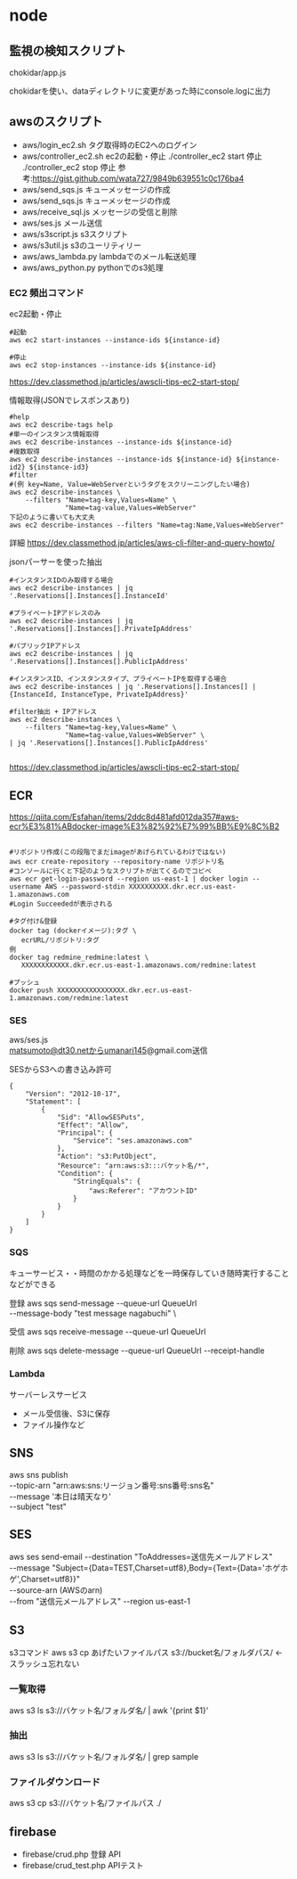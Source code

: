 # node

## 監視の検知スクリプト

chokidar/app.js<br>

chokidarを使い、dataディレクトリに変更があった時にconsole.logに出力

## awsのスクリプト
- aws/login_ec2.sh タグ取得時のEC2へのログイン
- aws/controller_ec2.sh ec2の起動・停止
./controller_ec2 start 停止
./controller_ec2 stop 停止
参考:https://gist.github.com/wata727/9849b639551c0c176ba4
- aws/send_sqs.js キューメッセージの作成
- aws/send_sqs.js キューメッセージの作成
- aws/receive_sql.js メッセージの受信と削除
- aws/ses.js メール送信
- aws/s3script.js s3スクリプト
- aws/s3util.js s3のユーリティリー
- aws/aws_lambda.py lambdaでのメール転送処理
- aws/aws_python.py pythonでのs3処理

### EC2 頻出コマンド

ec2起動・停止
```
#起動
aws ec2 start-instances --instance-ids ${instance-id}

#停止
aws ec2 stop-instances --instance-ids ${instance-id}
```

https://dev.classmethod.jp/articles/awscli-tips-ec2-start-stop/


情報取得(JSONでレスポンスあり)
```
#help
aws ec2 describe-tags help
#単一のインスタンス情報取得
aws ec2 describe-instances --instance-ids ${instance-id}
#複数取得
aws ec2 describe-instances --instance-ids ${instance-id} ${instance-id2} ${instance-id3}
#filter
#(例 key=Name, Value=WebServerというタグをスクリーニングしたい場合)
aws ec2 describe-instances \
    --filters "Name=tag-key,Values=Name" \
              "Name=tag-value,Values=WebServer"
下記のように書いても大丈夫
aws ec2 describe-instances --filters "Name=tag:Name,Values=WebServer"
```
詳細
https://dev.classmethod.jp/articles/aws-cli-filter-and-query-howto/

jsonパーサーを使った抽出
```
#インスタンスIDのみ取得する場合
aws ec2 describe-instances | jq '.Reservations[].Instances[].InstanceId'

#プライベートIPアドレスのみ
aws ec2 describe-instances | jq '.Reservations[].Instances[].PrivateIpAddress'

#パブリックIPアドレス
aws ec2 describe-instances | jq '.Reservations[].Instances[].PublicIpAddress'

#インスタンスID、インスタンスタイプ、プライベートIPを取得する場合
aws ec2 describe-instances | jq '.Reservations[].Instances[] | {InstanceId, InstanceType, PrivateIpAddress}'

#filter抽出 + IPアドレス
aws ec2 describe-instances \
    --filters "Name=tag-key,Values=Name" \
              "Name=tag-value,Values=WebServer" \
| jq '.Reservations[].Instances[].PublicIpAddress'


```

https://dev.classmethod.jp/articles/awscli-tips-ec2-start-stop/

## ECR

https://qiita.com/Esfahan/items/2ddc8d481afd012da357#aws-ecr%E3%81%ABdocker-image%E3%82%92%E7%99%BB%E9%8C%B2


```

#リポジトリ作成(この段階でまだimageがあげられているわけではない)
aws ecr create-repository --repository-name リポジトリ名
#コンソールに行くと下記のようなスクリプトが出てくるのでコピペ
aws ecr get-login-password --region us-east-1 | docker login --username AWS --password-stdin XXXXXXXXXX.dkr.ecr.us-east-1.amazonaws.com
#Login Succeededが表示される

#タグ付け&登録
docker tag (dockerイメージ):タグ \
   ecrURL/リポジトリ:タグ
例
docker tag redmine_redmine:latest \
   XXXXXXXXXXXX.dkr.ecr.us-east-1.amazonaws.com/redmine:latest

#プッシュ
docker push XXXXXXXXXXXXXXXXX.dkr.ecr.us-east-1.amazonaws.com/redmine:latest
```



### SES
aws/ses.js<br>
matsumoto@dt30.netからumanari145@gmail.com送信

SESからS3への書き込み許可
```
{
    "Version": "2012-10-17",
    "Statement": [
        {
            "Sid": "AllowSESPuts",
            "Effect": "Allow",
            "Principal": {
                "Service": "ses.amazonaws.com"
            },
            "Action": "s3:PutObject",
            "Resource": "arn:aws:s3:::バケット名/*",
            "Condition": {
                "StringEquals": {
                    "aws:Referer": "アカウントID"
                }
            }
        }
    ]
}
```
### SQS

キューサービス・・時間のかかる処理などを一時保存していき随時実行することなどができる

登録
aws sqs send-message --queue-url QueueUrl \
--message-body "test message nagabuchi" \

受信
aws sqs receive-message --queue-url QueueUrl

削除
aws sqs delete-message --queue-url QueueUrl
--receipt-handle

### Lambda
サーバーレスサービス
- メール受信後、S3に保存
- ファイル操作など

## SNS
aws sns publish \
        --topic-arn "arn:aws:sns:リージョン番号:sns番号:sns名" \
        --message '本日は晴天なり' \
        --subject "test"

## SES
aws ses send-email --destination "ToAddresses=送信先メールアドレス" \
 --message "Subject={Data=TEST,Charset=utf8},Body={Text={Data='ホゲホゲ',Charset=utf8}}" \
 --source-arn (AWSのarn) \
 --from "送信元メールアドレス" --region us-east-1

## S3
s3コマンド
aws s3 cp あげたいファイルパス s3://bucket名/フォルダパス/ ←スラッシュ忘れない

### 一覧取得
aws s3 ls s3://バケット名/フォルダ名/ | awk '{print $1}'

### 抽出
aws s3 ls s3://バケット名/フォルダ名/ | grep sample

### ファイルダウンロード
aws s3 cp s3://バケット名/ファイルパス ./

## firebase

- firebase/crud.php 登録 API
- firebase/crud_test.php APIテスト
